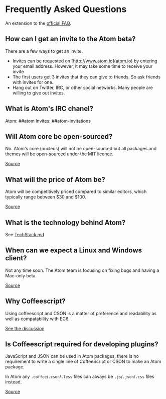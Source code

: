 # Frequently Asked Questions

An extension to the [official FAQ](https://atom.io/faq).

## How can I get an invite to the Atom beta?

There are a few ways to get an invite.

 - Invites can be requested on [http://www.atom.io](atom.io) by entering your email address. However, it may take some time to receive your invite
 - The first users get 3 invites that they can give to friends. So ask friends with invites for one.
 - Hang out on Twitter, IRC, or other social networks. Many people are willing to give out invites.

## What is Atom's IRC chanel?

Atom: ##atom
Invites: ##atom-invitations

## Will Atom core be open-sourced?

No. Atom's core (nucleus) will not be open-sourced but all packages and themes will be open-sourced under the MIT licence.

[Source](https://atom.io/faq)

## What will the price of Atom be?

Atom will be competitively priced compared to similar editors, which typically range between $30 and $100.

[Source](https://atom.io/faq)

## What is the technology behind Atom?

See [TechStack.md](TechStack.md)

## When can we expect a Linux and Windows client?

Not any time soon. The Atom team is focusing on fixing bugs and having a Mac-only beta.

[Source](http://discuss.atom.io/t/timeline-on-windows-and-linux-betas/66/50)

## Why Coffeescript?

Using coffeescript and CSON is a matter of preference and readability as well as compatability with EC6.

[See the discussion](http://discuss.atom.io/t/why-coffeescript/131)

## Is Coffeescript required for developing plugins?

JavaScript and JSON can be used in Atom packages, there is no requirement to write a single line of CoffeeScript or CSON to make an Atom package.

In Atom any `.coffee`/`.cson`/`.less` files can always be `.js`/`.json`/`.css` files instead.

[Source](http://discuss.atom.io/t/is-coffeescript-required-for-developing-plug-ins/65/4)

